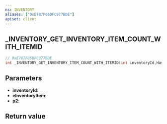 ```yaml
---
ns: INVENTORY
aliases: ["0xE787F05DFC977BDE"]
apiset: client
---
```

## _INVENTORY_GET_INVENTORY_ITEM_COUNT_WITH_ITEMID

```c
// 0xE787F05DFC977BDE
int _INVENTORY_GET_INVENTORY_ITEM_COUNT_WITH_ITEMID(int inventoryId,Hash eInventoryItem,BOOL p2);
```


## Parameters
* **inventoryId**:
* **eInventoryItem**:
* **p2**:

## Return value


